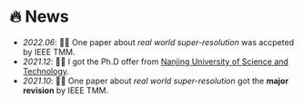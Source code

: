 # 🔥 News
- *2022.06*: 🎉🎉 One paper about *real world super-resolution* was accpeted by IEEE TMM.
- *2021.12*: 🎉🎉 I got the Ph.D offer from [Nanjing University of Science and Technology](http://www.njust.edu.cn/).
- *2021.10*: 🎉🎉 One paper about *real world super-resolution* got the **major revision** by IEEE TMM.